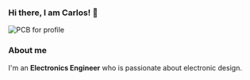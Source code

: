 ### Hi there, I am Carlos! :wave:

![PCB for profile](https://github.com/PatrickAngel0208/PatrickAngel0208/blob/master/profile_image.png?raw=true)


### About me 

I'm an **Electronics Engineer** who is passionate about electronic design. 


